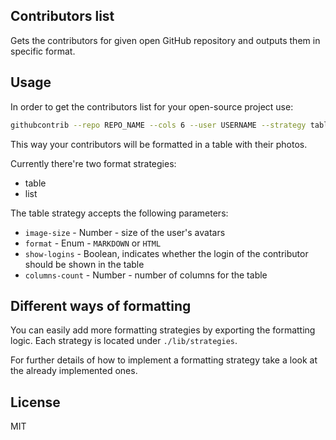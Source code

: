 ## Contributors list

Gets the contributors for given open GitHub repository and outputs them in specific format.

## Usage

In order to get the contributors list for your open-source project use:

```bash
githubcontrib --repo REPO_NAME --cols 6 --user USERNAME --strategy table | pbcopy
```

This way your contributors will be formatted in a table with their photos.

Currently there're two format strategies:

- table
- list

The table strategy accepts the following parameters:

- `image-size` - Number - size of the user's avatars
- `format` - Enum - `MARKDOWN` or `HTML`
- `show-logins` - Boolean, indicates whether the login of the contributor should be shown in the table
- `columns-count` - Number - number of columns for the table

## Different ways of formatting

You can easily add more formatting strategies by exporting the formatting logic. Each strategy is located under `./lib/strategies`.

For further details of how to implement a formatting strategy take a look at the already implemented ones.

## License

MIT
